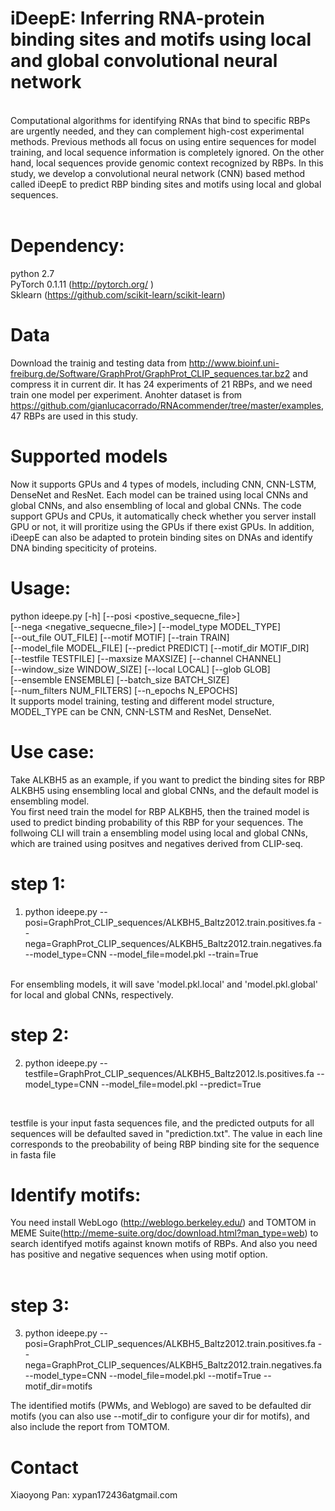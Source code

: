 # iDeepE: Inferring RNA-protein binding sites and motifs using local and global convolutional neural network 
<br>
Computational algorithms for identifying RNAs that bind to specific RBPs are urgently needed, and they can complement high-cost experimental  methods. Previous methods all focus on using entire sequences for model training, and local sequence information is completely ignored. On the other hand, local sequences provide genomic context recognized by RBPs. In this study, we develop a convolutional neural network (CNN) based method called iDeepE  to predict RBP binding sites and motifs using local and global sequences. 
 <br> <br>
 
# Dependency:
python 2.7 <br>
PyTorch 0.1.11 (http://pytorch.org/ ) <br>
Sklearn (https://github.com/scikit-learn/scikit-learn)


# Data 
Download the trainig and testing data from http://www.bioinf.uni-freiburg.de/Software/GraphProt/GraphProt_CLIP_sequences.tar.bz2 and compress it in current dir. It has 24 experiments of 21 RBPs, and we need train one model per experiment.
Anohter dataset is from https://github.com/gianlucacorrado/RNAcommender/tree/master/examples, 47 RBPs are used in this study.

# Supported models
Now it supports GPUs and 4 types of models, including CNN, CNN-LSTM, DenseNet and ResNet. Each model can be trained using local CNNs and global CNNs, and also ensembling of local and global CNNs. The code support GPUs and CPUs, it automatically check whether you server install GPU or not, it will proritize using the GPUs if there exist GPUs. In addition, iDeepE can also be adapted to protein binding sites on DNAs and identify DNA binding speciticity of proteins. 

# Usage:
python ideepe.py [-h] [--posi <postive_sequecne_file>] <br>
                 [--nega <negative_sequecne_file>] [--model_type MODEL_TYPE] <br>
                 [--out_file OUT_FILE] [--motif MOTIF] [--train TRAIN] <br>
                 [--model_file MODEL_FILE] [--predict PREDICT] [--motif_dir MOTIF_DIR]<br>
                 [--testfile TESTFILE] [--maxsize MAXSIZE] [--channel CHANNEL] <br>
                 [--window_size WINDOW_SIZE] [--local LOCAL] [--glob GLOB] <br>
                 [--ensemble ENSEMBLE] [--batch_size BATCH_SIZE] <br>
                 [--num_filters NUM_FILTERS] [--n_epochs N_EPOCHS] <br>
It supports model training, testing and different model structure, MODEL_TYPE can be CNN, CNN-LSTM and ResNet, DenseNet.

# Use case:
Take ALKBH5 as an example, if you want to predict the binding sites for RBP ALKBH5 using ensembling local and global CNNs, and the default model is ensembling model. <br>
You first need train the model for RBP ALKBH5, then the trained model is used to predict binding probability of this RBP for your sequences. The follwoing CLI will train a ensembling model using local and global CNNs, which are trained using positves and negatives derived from CLIP-seq. <br>
# step 1:
1. python ideepe.py --posi=GraphProt_CLIP_sequences/ALKBH5_Baltz2012.train.positives.fa --nega=GraphProt_CLIP_sequences/ALKBH5_Baltz2012.train.negatives.fa --model_type=CNN --model_file=model.pkl --train=True 
<br>
For ensembling models, it will save 'model.pkl.local' and 'model.pkl.global' for local and global CNNs, respectively.<br>

# step 2:
2. python ideepe.py --testfile=GraphProt_CLIP_sequences/ALKBH5_Baltz2012.ls.positives.fa --model_type=CNN --model_file=model.pkl --predict=True 
<br>

testfile is your input fasta sequences file, and the predicted outputs for all sequences will be defaulted saved in "prediction.txt". The value in each line corresponds to the preobability of being RBP binding site for the sequence in fasta file

# Identify motifs:
You need install WebLogo (http://weblogo.berkeley.edu/) and TOMTOM in MEME Suite(http://meme-suite.org/doc/download.html?man_type=web) to search identifyed motifs against known motifs of RBPs. And also you need has positive and negative sequences when using motif option. <br> 
<br>
# step 3:
3. python ideepe.py --posi=GraphProt_CLIP_sequences/ALKBH5_Baltz2012.train.positives.fa --nega=GraphProt_CLIP_sequences/ALKBH5_Baltz2012.train.negatives.fa --model_type=CNN --model_file=model.pkl --motif=True --motif_dir=motifs

The identified motifs (PWMs, and Weblogo) are saved to be defaulted dir motifs (you can also use --motif_dir to configure your dir for motifs), and also include the report from TOMTOM.

# Contact
Xiaoyong Pan: xypan172436atgmail.com
